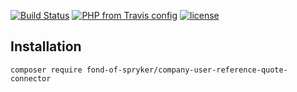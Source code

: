 [![Build Status](https://travis-ci.org/fond-of/spryker-company-user-reference-quote-connector.svg?branch=master)](https://travis-ci.org/fond-of/spryker-company-user-reference-quote-connector)
[![PHP from Travis config](https://img.shields.io/travis/php-v/fond-of/spryker-company-user-reference-quote-connector.svg)](https://php.net/)
[![license](https://img.shields.io/github/license/fond-of/spryker-company-user-reference-quote-connector.svg)](https://packagist.org/packages/fond-of-spryker/company-user-reference-quote-connector)

## Installation

```
composer require fond-of-spryker/company-user-reference-quote-connector
```
